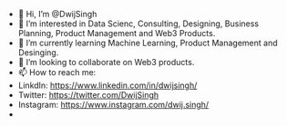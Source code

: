 - 👋 Hi, I’m @DwijSingh
- 👀 I’m interested in Data Scienc, Consulting, Designing, Business Planning, Product Management and Web3 Products. 
- 🌱 I’m currently learning Machine Learning, Product Management and Desinging.
- 💞️ I’m looking to collaborate on Web3 products. 
- 📫 How to reach me: 
- LinkdIn: https://www.linkedin.com/in/dwijsingh/
- Twitter: https://twitter.com/DwijSingh
- Instagram: https://www.instagram.com/dwij.singh/
- 

<!---
DwijSingh/DwijSingh is a ✨ special ✨ repository because its `README.md` (this file) appears on your GitHub profile.
You can click the Preview link to take a look at your changes.
--->
